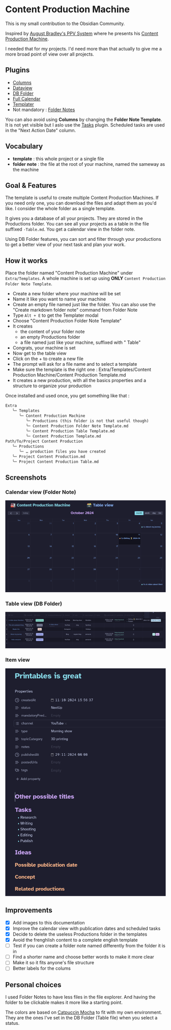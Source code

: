 # Content Production Machine

This is my small contribution to the Obsidian Community.

Inspired by [August Bradley's PPV System](https://www.yearzero.io/notion-life-design) where he presents his [Content Production Machine](https://www.youtube.com/watch?v=sZ-NRA3C3_I).

I needed that for my projects. I'd need more than that actually to give me a more broad point of view over all projects.

## Plugins
- [Columns](https://github.com/tnichols217/obsidian-columns)
- [Dataview](https://blacksmithgu.github.io/obsidian-dataview/)
- [DB Folder](https://rafaelgb.github.io/obsidian-db-folder/)
- [Full Calendar](https://github.com/obsidian-community/obsidian-full-calendar)
- [Templater](https://silentvoid13.github.io/Templater/)
- Not mandatory : [Folder Notes](https://lostpaul.github.io/obsidian-folder-notes/)

You can also avoid using **Columns** by changing the **Folder Note Template**.
It is not yet visible but I aslo use the [Tasks](https://publish.obsidian.md/tasks) plugin. Scheduled tasks are used in the "Next Action Date" column.

## Vocabulary
- **template** : this whole project or a single file
- **folder note** : the file at the root of your machine, named the sameway as the machine

## Goal & Features
The template is useful to create multiple Content Production Machines. If you need only one, you can download the files and adapt them as you'd like. I consider the whole folder as a single template.

It gives you a database of all your projects. They are stored in the Productions folder. You can see all your projects as a table in the file suffixed `-Table.md`. You get a calendar view in the folder note.

Using DB Folder features, you can sort and filter through your productions to get a better view of your next task and plan your work.

## How it works
Place the folder named "Content Production Machine" under `Extra/Templates`.
A whole machine is set up using **ONLY** `Content Production Folder Note Template`.

- Create a new folder where your machine will be set
- Name it like you want to name your machine
- Create an empty file named just like the folder. You can also use the "Create markdown folder note" command from Folder Note
- Type `Alt + E` to get the Templater modal
- Choose "Content Production Folder Note Template"
- It creates
   - the content of your folder note
   - an empty Productions folder
   - a file named just like your machine, suffixed with " Table"
- Congrats, your machine is set
- Now get to the table view
- Click on the + to create a new file
- The prompt will ask for a file name and to select a template
- Make sure the template is the right one : Extra/Templates/Content Production Machine/Content Production Template.md
- It creates a new production, with all the basics properties and a structure to organize your production

Once installed and used once, you get something like that :
```shell
Extra
   ╰─ Templates
      ╰─ Content Production Machine
         ╰─ Productions (this folder is not that useful though)
         ╰─ Content Production Folder Note Template.md
         ╰─ Content Production Table Template.md
         ╰─ Content Production Template.md
Path/To/Project Content Production
   ╰─ Productions
      ╰─ … production files you have created
   ╰─ Project Content Production.md
   ╰─ Project Content Production Table.md
```

## Screenshots
### Calendar view (Folder Note)
![](docs/calendar.png)

### Table view (DB Folder)
![](docs/table.png)

### Item view
![](docs/production.png)

## Improvements
- [x] Add images to this documentation
- [x] Improve the calendar view with publication dates and scheduled tasks
- [x] Decide to delete the useless Productions folder in the templates
- [x] Avoid the frenghlish content to a complete english template
- [ ] Test if you can create a folder note named differently from the folder it is in
- [ ] Find a shorter name and choose better words to make it more clear
- [ ] Make it so it fits anyone's file structure
- [ ] Better labels for the colums

## Personal choices
I used Folder Notes to have less files in the file explorer. And having the folder to be clickable makes it more like a starting point.

The colors are based on [Catpuccin Mocha](https://catppuccin.com/palette) to fit with my own environment. They are the ones I've set in the DB Folder (Table file) when you select a status.

